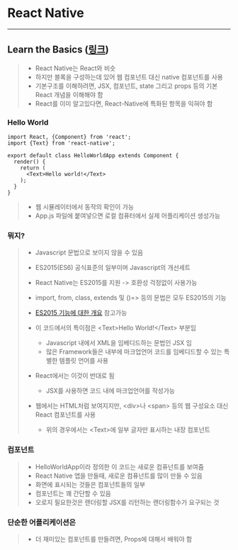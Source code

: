 React Native
============

---

Learn the Basics ([링크](https://facebook.github.io/react-native/docs/tutorial.html)\)
--------------------------------------------------------------------------------------

> -	React Native는 React와 비슷
> -	하지만 블록을 구성하는데 있어 웹 컴포넌트 대신 native 컴포넌트를 사용
> -	기본구조를 이해하려면, JSX, 컴포넌트, state 그리고 props 등의 기본 React 개념을 이해해야 함
> -	React를 이미 알고있다면, React-Native에 특화된 항목을 익혀야 함

### Hello World

```
import React, {Component} from 'react';
import {Text} from 'react-native';

export default class HelloWorldApp extends Component {
  render() {
    return (
      <Text>Hello world!</Text>
    );
  }
}
```

> -	웹 시뮬레이터에서 동작의 확인이 가능
> -	App.js 파일에 붙여넣으면 로컬 컴퓨터에서 실제 어플리케이션 생성가능

### 뭐지?

> -	Javascript 문법으로 보이지 않을 수 있음
> -	ES2015(ES6) 공식표준의 일부이며 Javascript의 개선세트
> -	React Native는 ES2015를 지원 -> 호환성 걱정없이 사용가능
> -	import, from, class, extends 및 ()=> 등의 문법은 모두 ES2015의 기능
> -	[ES2015 기능에 대한 개요](https://babeljs.io/learn-es2015/) 참고가능
>
> -	이 코드에서의 특이점은 \<Text>Hello World!\</Text> 부분임
>
> 	-	Javascript 내에서 XML을 임베디드하는 문법인 JSX 임
> 	-	많은 Framework들은 내부에 마크업언어 코드를 임베디드할 수 있는 특별한 템플릿 언어를 사용
>
> -	React에서는 이것이 반대로 됨
>
> 	-	JSX를 사용하면 코드 내에 마크업언어를 작성가능
>
> -	웹에서는 HTML처럼 보여지지만, \<div>나 \<span> 등의 웹 구성요소 대신 React 컴포넌트를 사용
>
> 	-	위의 경우에서는 \<Text>에 일부 글자만 표시하는 내장 컴포넌트
>

### 컴포넌트
> - HelloWorldApp이라 정의한 이 코드는 새로운 컴퓨넌트를 보여줌
> - React Native 앱을 만들때, 새로운 컴퓨넌트를 많이 만들 수 있음 
> - 화면에 표시되는 것들은 컴포넌트들의 일부 
> - 컴포넌트는 꽤 간단할 수 있음 
> - 오로지 필요한것은 랜더링할 JSX를 리턴하는 랜더링함수가 요구되는 것

### 단순한 어플리케이션은
> - 더 재미있는 컴포넌트를 만들려면, Props에 대해서 배워야 함 
